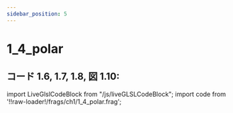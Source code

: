 ```yaml
---
sidebar_position: 5
---
```


# 1_4_polar
## コード 1.6, 1.7, 1.8, 図 1.10: 

import LiveGlslCodeBlock from "/js/liveGLSLCodeBlock";
import code from '!!raw-loader!/frags/ch1/1_4_polar.frag';

<LiveGlslCodeBlock fragName='1_4_polar.frag' fragCode={code} />
